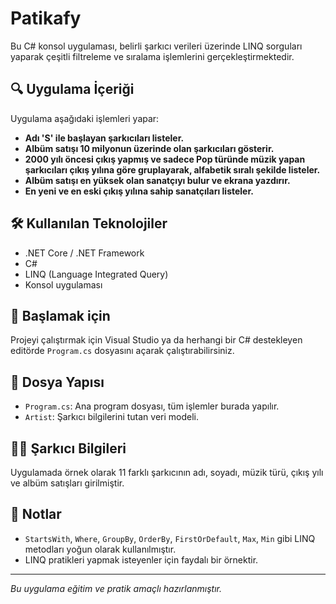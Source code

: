 # Patikafy

Bu C# konsol uygulaması, belirli şarkıcı verileri üzerinde LINQ sorguları yaparak çeşitli filtreleme ve sıralama işlemlerini gerçekleştirmektedir.

## 🔍 Uygulama İçeriği

Uygulama aşağıdaki işlemleri yapar:

- **Adı 'S' ile başlayan şarkıcıları listeler.**
- **Albüm satışı 10 milyonun üzerinde olan şarkıcıları gösterir.**
- **2000 yılı öncesi çıkış yapmış ve sadece Pop türünde müzik yapan şarkıcıları çıkış yılına göre gruplayarak, alfabetik sıralı şekilde listeler.**
- **Albüm satışı en yüksek olan sanatçıyı bulur ve ekrana yazdırır.**
- **En yeni ve en eski çıkış yılına sahip sanatçıları listeler.**

## 🛠️ Kullanılan Teknolojiler

- .NET Core / .NET Framework
- C#
- LINQ (Language Integrated Query)
- Konsol uygulaması

## 🚀 Başlamak için

Projeyi çalıştırmak için Visual Studio ya da herhangi bir C# destekleyen editörde `Program.cs` dosyasını açarak çalıştırabilirsiniz.

## 📁 Dosya Yapısı

- `Program.cs`: Ana program dosyası, tüm işlemler burada yapılır.
- `Artist`: Şarkıcı bilgilerini tutan veri modeli.

## 👨‍🎤 Şarkıcı Bilgileri

Uygulamada örnek olarak 11 farklı şarkıcının adı, soyadı, müzik türü, çıkış yılı ve albüm satışları girilmiştir.

## 📌 Notlar

- `StartsWith`, `Where`, `GroupBy`, `OrderBy`, `FirstOrDefault`, `Max`, `Min` gibi LINQ metodları yoğun olarak kullanılmıştır.
- LINQ pratikleri yapmak isteyenler için faydalı bir örnektir.

---

*Bu uygulama eğitim ve pratik amaçlı hazırlanmıştır.*
